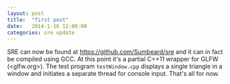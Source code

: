 ```yaml
---
layout: post
title:  "first post"
date:   2014-1-16 12:00:00
categories: sre update
---
```

SRE can now be found at <https://github.com/Sumbeard/sre> and it can in fact be compiled using GCC. At this point it's a partial C++11 wrapper for GLFW (<glfw.org>). The test program `testWindow.cpp` displays a single triangle in a window and initiates a separate thread for console input. That's all for now.